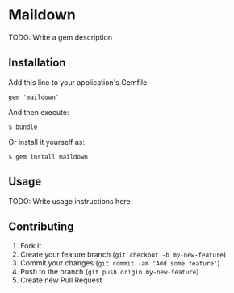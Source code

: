 # Maildown

TODO: Write a gem description

## Installation

Add this line to your application's Gemfile:

    gem 'maildown'

And then execute:

    $ bundle

Or install it yourself as:

    $ gem install maildown

## Usage

TODO: Write usage instructions here

## Contributing

1. Fork it
2. Create your feature branch (`git checkout -b my-new-feature`)
3. Commit your changes (`git commit -am 'Add some feature'`)
4. Push to the branch (`git push origin my-new-feature`)
5. Create new Pull Request
